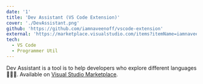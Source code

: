 ```yaml
---
date: '1'
title: 'Dev Assistant (VS Code Extension)'
cover: './DevAssistant.png'
github: 'https://github.com/iamnaveenoff/vscode-extension'
external: 'https://marketplace.visualstudio.com/items?itemName=iamnaveenoff.dev-assistant'
tech:
  - VS Code
  - Programmer Util
---
```


Dev Assistant is a tool is to help developers who explore different languages 👩‍💻🔥. Available on [Visual Studio Marketplace](https://marketplace.visualstudio.com/items?itemName=iamnaveenoff.dev-assistant).
